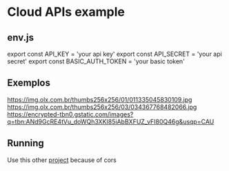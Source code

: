 # Cloud APIs example

## env.js
export const API_KEY = 'your api key'
export const API_SECRET = 'your api secret'
export const BASIC_AUTH_TOKEN = 'your basic token'

## Exemplos
https://img.olx.com.br/thumbs256x256/01/011335045830109.jpg
https://img.olx.com.br/thumbs256x256/03/034367768482066.jpg
https://encrypted-tbn0.gstatic.com/images?q=tbn:ANd9GcRE4tVu_doWQh3XKI85iAbBXFUZ_vFI80Q46g&usqp=CAU

## Running
Use this other [project](https://github.com/jucian0/cors) because of cors